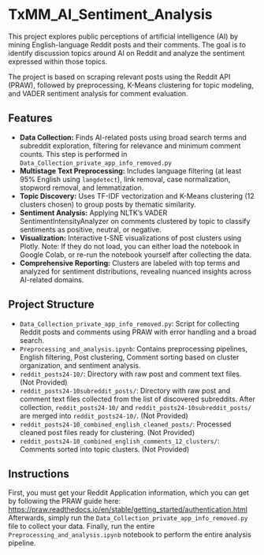 # TxMM_AI_Sentiment_Analysis

This project explores public perceptions of artificial intelligence (AI) by mining English-language Reddit posts and their comments. The goal is to identify discussion topics around AI on Reddit and analyze the sentiment expressed within those topics. 

The project is based on scraping relevant posts using the Reddit API (PRAW), followed by preprocessing, K-Means clustering for topic modeling, and VADER sentiment analysis for comment evaluation.

## Features

- **Data Collection:** Finds AI-related posts using broad search terms and subreddit exploration, filtering for relevance and minimum comment counts. This step is performed in `Data_Collection_private_app_info_removed.py`
- **Multistage Text Preprocessing:** Includes language filtering (at least 95% English using `langdetect`), link removal, case normalization, stopword removal, and lemmatization.
- **Topic Discovery:** Uses TF-IDF vectorization and K-Means clustering (12 clusters chosen) to group posts by thematic similarity.
- **Sentiment Analysis:** Applying NLTK’s VADER SentimentIntensityAnalyzer on comments clustered by topic to classify sentiments as positive, neutral, or negative.
- **Visualization:** Interactive t-SNE visualizations of post clusters using Plotly. Note: If they do not load, you can either load the notebook in Google Colab, or re-run the notebook yourself after collecting the data.
- **Comprehensive Reporting:** Clusters are labeled with top terms and analyzed for sentiment distributions, revealing nuanced insights across AI-related domains.

## Project Structure

- `Data_Collection_private_app_info_removed.py`: Script for collecting Reddit posts and comments using PRAW with error handling and a broad search.
- `Preprocessing_and_analysis.ipynb`: Contains preprocessing pipelines, English filtering, Post clustering, Comment sorting based on cluster organization, and sentiment analysis.
- `reddit_posts24-10/`: Directory with raw post and comment text files. (Not Provided)
- `reddit_posts24-10subreddit_posts/`: Directory with raw post and comment text files collected from the list of discovered subreddits. After collection, `reddit_posts24-10/` and `reddit_posts24-10subreddit_posts/` are merged into `reddit_posts24-10/`. (Not Provided)
- `reddit_posts24-10_combined_english_cleaned_posts/`: Processed cleaned post files ready for clustering. (Not Provided)
- `reddit_posts24-10_combined_english_comments_12_clusters/`: Comments sorted into topic clusters. (Not Provided)

## Instructions
First, you must get your Reddit Application information, which you can get by following the PRAW guide here: https://praw.readthedocs.io/en/stable/getting_started/authentication.html
Afterwards, simply run the `Data_Collection_private_app_info_removed.py` file to collect your data. Finally, run the entire `Preprocessing_and_analysis.ipynb` notebook to perform the entire analysis pipeline.
